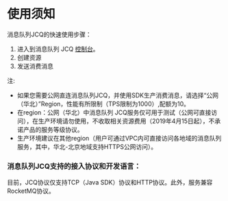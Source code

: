 # 使用须知
消息队列JCQ的快速使用步骤：

1. 进入到消息队列 JCQ [控制台](https://jcq-console.jdcloud.com/topics/)。
2. 创建资源
3. 发送消费消息</br>

 注:
 
 - 如果您需要公网直连消息队列JCQ，并使用SDK生产消费消息，请选择“公网（华北）”Region，性能有所限制（TPS限制为1000）,配额为10。
 - 在region：公网（华北）中消息队列 JCQ服务仅可用于测试（公网可直接访问），在生产环境请勿使用，不收取相关资源费用（2019年4月15日起），不承诺产品的服务等级协议。
 - 生产环境建议在其他region（用户可通过VPC内可直接访问各地域的消息队列服务，其中，华北-北京地域支持HTTPS公网访问）。


### 消息队列JCQ支持的接入协议和开发语言：
目前，JCQ协议仅支持TCP（Java SDK）协议和HTTP协议。此外，服务兼容RocketMQ协议。
